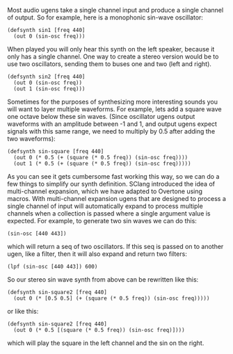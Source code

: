 Most audio ugens take a single channel input and produce a single channel of output.  So for example, here is a monophonic sin-wave oscillator:

    (defsynth sin1 [freq 440]
      (out 0 (sin-osc freq)))

When played you will only hear this synth on the left speaker, because it only has a single channel.  One way to create a stereo version would be to use two oscillators, sending them to buses one and two (left and right).

    (defsynth sin2 [freq 440]
      (out 0 (sin-osc freq))
      (out 1 (sin-osc freq)))

Sometimes for the purposes of synthesizing more interesting sounds you will want to layer multiple waveforms.  For example, lets add a square wave one octave below these sin waves.  (Since oscillator ugens output waveforms with an amplitude between -1 and 1, and output ugens expect signals with this same range, we need to multiply by 0.5 after adding the two waveforms):

    (defsynth sin-square [freq 440] 
      (out 0 (* 0.5 (+ (square (* 0.5 freq)) (sin-osc freq))))
      (out 1 (* 0.5 (+ (square (* 0.5 freq)) (sin-osc freq)))))

As you can see it gets cumbersome fast working this way, so we can do a few things to simplify our synth definition.  SClang introduced the idea of multi-channel expansion, which we have adapted to Overtone using macros.  With multi-channel expansion ugens that are designed to process a single channel of input will automatically expand to process multiple channels when a collection is passed where a single argument value is expected.  For example, to generate two sin waves we can do this:

    (sin-osc [440 443])

which will return a seq of two oscillators.  If this seq is passed on to another ugen, like a filter, then it will also expand and return two filters:

    (lpf (sin-osc [440 443]) 600)

So our stereo sin wave synth from above can be rewritten like this:

    (defsynth sin-square2 [freq 440] 
      (out 0 (* [0.5 0.5] (+ (square (* 0.5 freq)) (sin-osc freq)))))

or like this:

    (defsynth sin-square2 [freq 440] 
      (out 0 (* 0.5 [(square (* 0.5 freq)) (sin-osc freq)])))

which will play the square in the left channel and the sin on the right.